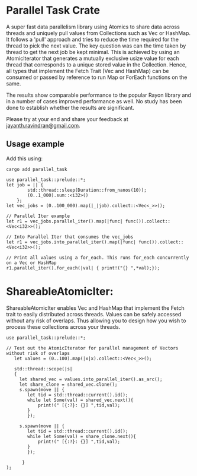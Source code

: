 # Parallel Task Crate
A super fast data parallelism library using Atomics to share data across threads and uniquely pull values from Collections such as Vec or HashMap. It follows a 'pull' approach and tries to reduce the time required for the thread to pick the next value. The key question was can the time taken by thread to get the next job be kept minimal.
This is achieved by using an AtomicIterator that generates a mutually exclusive usize value for each thread that corresponds to a unique stored value in the Collection. 
Hence, all types that implement the Fetch Trait (Vec and HashMap) can be consumed or passed by reference to run Map or ForEach functions on the same.

The results show comparable performance to the popular Rayon library and in a number of cases improved performance as well. No study has been done to establish whether the results are significant.

Please try at your end and share your feedback at jayanth.ravindran@gmail.com.

## Usage example

Add this using:
```
cargo add parallel_task
```

```
use parallel_task::prelude::*;
let job = || {              
        std::thread::sleep(Duration::from_nanos(10)); 
        (0..1_000).sum::<i32>()
    };
let vec_jobs = (0..100_000).map(|_|job).collect::<Vec<_>>(); 

// Parallel Iter example
let r1 = vec_jobs.parallel_iter().map(|func| func()).collect::<Vec<i32>>();

// Into Parallel Iter that consumes the vec_jobs
let r1 = vec_jobs.into_parallel_iter().map(|func| func()).collect::<Vec<i32>>();

// Print all values using a for_each. This runs for_each concurrently on a Vec or HashMap
r1.parallel_iter().for_each(|val| { print!("{} ",*val);});
```

# ShareableAtomicIter:
ShareableAtomicIter enables Vec and HashMap that implement the Fetch trait to easily distributed across threads. Values can be safely accessed without any risk of overlaps. Thus allowing you to design how you wish to process these collections across your threads.
```
use parallel_task::prelude::*;

// Test out the AtomicIterator for parallel management of Vectors without risk of overlaps
   let values = (0..100).map(|x|x).collect::<Vec<_>>();

   std::thread::scope(|s| 
   {
     let shared_vec = values.into_parallel_iter().as_arc();
     let share_clone = shared_vec.clone();
     s.spawn(move || {
        let tid = std::thread::current().id();
        while let Some(val) = shared_vec.next(){
            print!(" [{:?}: {}] ",tid,val);
        }
        });

     s.spawn(move || {
        let tid = std::thread::current().id();
        while let Some(val) = share_clone.next(){
            print!(" [{:?}: {}] ",tid,val);
        }
        });

      }
);
```

